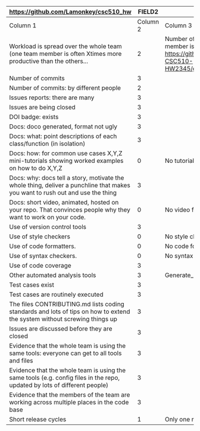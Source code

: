 |https://github.com/Lamonkey/csc510_hw                                                                                        |FIELD2   |FIELD3                                                                                                                                 |
|-----------------------------------------------------------------------------------------------------------------------------|---------|---------------------------------------------------------------------------------------------------------------------------------------|
|Column 1                                                                                                                     |Column 2 |Column 3                                                                                                                               |
|Workload is spread over the whole team (one team member is often Xtimes more productive than the others...                   |2        |Number of commits by each team member is not evenly distributed: https://github.com/kartikson1/Group3-CSC510-HW2345/graphs/contributors|
|Number of commits                                                                                                            |3        |                                                                                                                                       |
|Number of commits: by different people                                                                                       |2        |                                                                                                                                       |
|Issues reports: there are many                                                                                               |3        |                                                                                                                                       |
|Issues are being closed                                                                                                      |3        |                                                                                                                                       |
|DOI badge: exists                                                                                                            |3        |                                                                                                                                       |
|Docs: doco generated, format not ugly                                                                                        |3        |                                                                                                                                       |
|Docs: what: point descriptions of each class/function (in isolation)                                                         |3        |                                                                                                                                       |
|Docs: how: for common use cases X,Y,Z mini-tutorials showing worked examples on how to do X,Y,Z                              |0        |No tutorial found                                                                                                                      |
|Docs: why: docs tell a story, motivate the whole thing, deliver a punchline that makes you want to rush out and use the thing|3        |                                                                                                                                       |
|Docs: short video, animated, hosted on your repo. That convinces people why they want to work on your code.                  |0        |No video found                                                                                                                         |
|Use of version control tools                                                                                                 |3        |                                                                                                                                       |
|Use of style checkers                                                                                                        |0        |No style checkers used                                                                                                                 |
|Use of code formatters.                                                                                                      |0        |No code formatters used                                                                                                                |
|Use of syntax checkers.                                                                                                      |0        |No syntax checkers used                                                                                                                |
|Use of code coverage                                                                                                         |3        |                                                                                                                                       |
|Other automated analysis tools                                                                                               |3        |Generate_documentations present                                                                                                        |
|Test cases exist                                                                                                             |3        |                                                                                                                                       |
|Test cases are routinely executed                                                                                            |3        |                                                                                                                                       |
|The files CONTRIBUTING.md lists coding standards and lots of tips on how to extend the system without screwing things up     |3        |                                                                                                                                       |
|Issues are discussed before they are closed                                                                                  |3        |                                                                                                                                       |
|Evidence that the whole team is using the same tools: everyone can get to all tools and files                                |3        |                                                                                                                                       |
|Evidence that the whole team is using the same tools (e.g. config files in the repo, updated by lots of different people)    |3        |                                                                                                                                       |
|Evidence that the members of the team are working across multiple places in the code base                                    |3        |                                                                                                                                       |
|Short release cycles                                                                                                         |1        |Only one release found                                                                                                                 |
